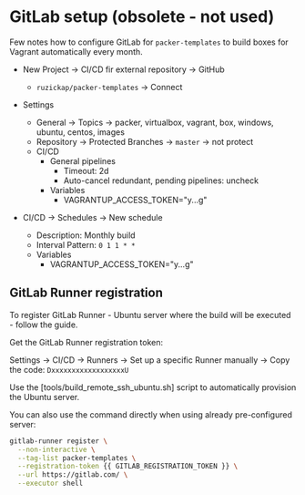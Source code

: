 # GitLab setup (obsolete - not used)

Few notes how to configure GitLab for `packer-templates` to build boxes for
Vagrant automatically every month.

* New Project -> CI/CD fir external repository -> GitHub
  * `ruzickap/packer-templates` -> Connect

* Settings
  * General -> Topics -> packer, virtualbox, vagrant, box, windows, ubuntu,
     centos, images
  * Repository -> Protected Branches -> `master` -> not protect
  * CI/CD
    * General pipelines
      * Timeout: 2d
      * Auto-cancel redundant, pending pipelines: uncheck
    * Variables
      * VAGRANTUP_ACCESS_TOKEN="y...g"

* CI/CD -> Schedules -> New schedule
  * Description: Monthly build
  * Interval Pattern: `0 1 1 * *`
  * Variables
    * VAGRANTUP_ACCESS_TOKEN="y...g"

## GitLab Runner registration

To register GitLab Runner - Ubuntu server where the build will be executed -
follow the guide.

Get the GitLab Runner registration token:

Settings -> CI/CD -> Runners -> Set up a specific Runner manually -> Copy the
code: `DxxxxxxxxxxxxxxxxxxU`

Use the [tools/build_remote_ssh_ubuntu.sh] script to automatically provision the
Ubuntu server.

You can also use the command directly when using already pre-configured server:

```bash
gitlab-runner register \
  --non-interactive \
  --tag-list packer-templates \
  --registration-token {{ GITLAB_REGISTRATION_TOKEN }} \
  --url https://gitlab.com/ \
  --executor shell
```
